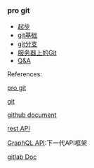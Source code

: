 ### pro git

* [起步](./overview.md)
* [git基础](./basic.md)
* [git分支](./branch.md)
* [服务器上的Git](./server.md)
* [Q&A](./Q&A.md)

References:

[pro git](https://www.progit.cn/)

[git](https://git-scm.com/book/zh/v2)

[github document](https://docs.github.com/en/)

[rest API](https://docs.github.com/en/rest)

[GraphQL API](https://docs.github.com/en/graphql):下一代API框架

[gitlab Doc](https://docs.gitlab.com/ee/)
